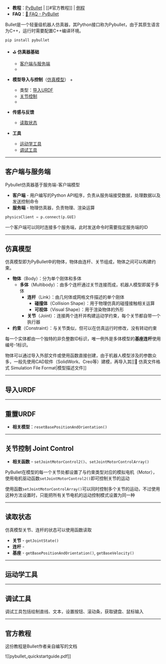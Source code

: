 + **教程**：[PyBullet](https://pybullet.org/wordpress/) | [[#官方教程]] | [例程](https://github.com/bulletphysics/bullet3/tree/master/examples/pybullet)
+ **FAQ**：[📑 FAQ - PyBullet](📑%20FAQ%20-%20PyBullet.md)

Bullet是一个轻量级机器人仿真器，其Python接口称为Pybullet，由于其原生语言为C++，运行时需要配置C++编译环境。

```bash
pip install pybullet
```

+ ⛳ **仿真器基础**
	+ [客户端与服务端](#客户端与服务端)
	+ 
+ **模型导入与控制**（[仿真模型](#仿真模型)）
	+ 
	+ 类型：[导入URDF](#导入URDF)
	+ [关节控制](#关节控制%20Joint%20Control)
	+ 

+ **传感与反馈**
	+ [读取状态](#读取状态)


+ **工具**
	+ [运动学工具](#运动学工具)
	+ [调试工具](#调试工具)


---
## 客户端与服务端

Pybullet仿真器基于服务端-客户端模型

+ **客户端** - 用户编写的Python API程序，负责从服务端接受数据，处理数据以及发送控制命令
+ **服务端** - 物理仿真器，负责物理、渲染运算

```python
physicsClient = p.connect(p.GUI)
```

一个客户端可以同时连接多个服务端，此时发送命令时需要指定服务端的ID


---
## 仿真模型

仿真模型即为PyBullet中的物体，物体由连杆、关节组成，物体之间可以构建约束。

+ **物体**（Body）：分为单个刚体和多体
	+ **多体**（Multibody）：由多个连杆通过关节连接而成，机器人模型即属于多体
		+ **连杆**（Link）：由几何体或网格文件描述的单个刚体
			+ **碰撞体**（Collision Shape）：用于物理仿真的碰撞接触相关运算
			+ **可视体**（Visual Shape）：用于渲染物体的外形
		+ **关节**（Joint）：连接两个连杆并构建运动学约束，每个关节都自带一个执行器
+ **约束**（Constraint）：与关节类似，但可以在仿真运行时修改，没有转动约束

每一个实体都由一个独特的非负整数ID标识，唯一例外是多体模型的**基座连杆**使用编号-1标识。

物体可以通过导入外部文件或使用函数直接创建，由于机器人模型涉及的参数众多，一般先使用CAD软件（SolidWork、Creo等）建模，再导入其[[📜 仿真文件格式 Simulation File Format|模型描述文件]]

---
## 导入URDF




---
## 重置URDF

+ **相关模型**：`resetBasePositionAndOrientation()`


---
## 关节控制 Joint Control

+ **相关函数** - `setJointMotorControl2()`、`setJointMotorControlArray()`

PyBullet在模型的每一个关节处都设置了与约束类型对应的模拟电机（Motor），使用电机驱动函数`setJointMotorControl2()`即可控制关节的运动


使用函数`setJointMotorControlArray()`可以同时控制多个关节的运动，不过使用这种方法设置时，只能把所有关节电机的运动控制模式设置为同一种



---
## 读取状态

仿真模型关节、连杆的状态可以使用函数读取




+ **关节** - `getJointState()`
+ **连杆** - 
+ **基座** - `getBasePositionAndOrientation()`, `getBaseVelocity()`






---
## 运动学工具


---
## 调试工具

调试工具包括绘制直线、文本，设置按钮、滚动条，获取键盘、鼠标输入



---
## 官方教程

这份教程是Bullet作者亲自编写的文档

![[pybullet_quickstartguide.pdf]]


